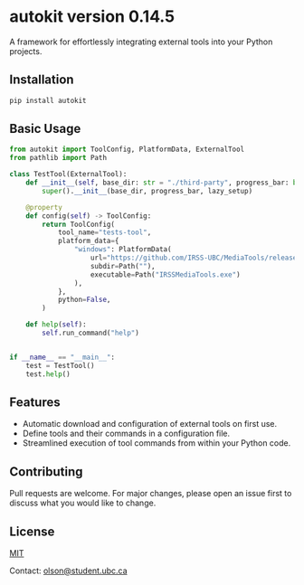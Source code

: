 # autokit version 0.14.5



A framework for effortlessly integrating external tools into your Python projects.

## Installation

```bash
pip install autokit 
```

## Basic Usage

```python
from autokit import ToolConfig, PlatformData, ExternalTool
from pathlib import Path

class TestTool(ExternalTool):
    def __init__(self, base_dir: str = "./third-party", progress_bar: bool = True, lazy_setup: bool = False):
        super().__init__(base_dir, progress_bar, lazy_setup)

    @property
    def config(self) -> ToolConfig:
        return ToolConfig(
            tool_name="tests-tool",
            platform_data={
                "windows": PlatformData(
                    url="https://github.com/IRSS-UBC/MediaTools/releases/download/latest/win-x64.zip",
                    subdir=Path(""),
                    executable=Path("IRSSMediaTools.exe")
                ),
            },
            python=False,
        )

    def help(self):
        self.run_command("help")


if __name__ == "__main__":
    test = TestTool()
    test.help()
```

## Features
- Automatic download and configuration of external tools on first use.
- Define tools and their commands in a configuration file.
- Streamlined execution of tool commands from within your Python code.

## Contributing
Pull requests are welcome. For major changes, please open an issue first to discuss what you would like to change.

## License
[MIT](https://choosealicense.com/licenses/mit/)


Contact: olson@student.ubc.ca